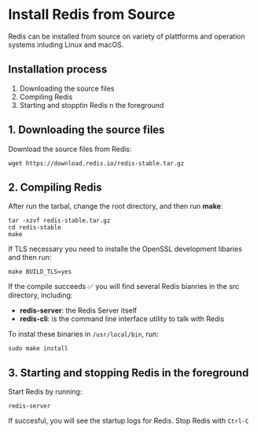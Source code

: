 # Install Redis from Source

Redis can be installed from source on variety of plattforms and operation systems inluding Linux and macOS.

## Installation process

1. Downloading the source files
2. Compiling Redis
3. Starting and stopptin Redis n the foreground

## 1. Downloading the source files

Download the source files from Redis:

`wget https://download.redis.io/redis-stable.tar.gz`

## 2. Compiling Redis

After run the tarbal, change the root directory, and then run **make**:

```
tar -xzvf redis-stable.tar.gz
cd redis-stable
make
```

If TLS necessary you need to installe the OpenSSL development libaries and then run:

`make BUILD_TLS=yes`

If the compile succeeds ✅ you will find several Redis bianries in the src directory, including:

- **redis-server**: the Redis Server itself
- **redis-cli**: is the command line interface utility to talk with Redis

To instal these binaries in `/usr/local/bin`, run:

`sudo make install`

## 3. Starting and stopping Redis in the foreground

Start Redis by running:

`redis-server`

If succesful, you will see the startup logs for Redis.
Stop Redis with `Ctrl-C`
